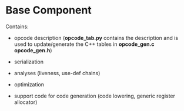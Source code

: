 # Base Component

Contains:

* opcode description (**opcode_tab.py** contains the description and is used to update/generate the C++ tables
in  **opcode_gen.c** **opcode_gen.h**)

* serialization 

* analyses (liveness, use-def chains)

* optimization 

* support code for code generation (code lowering, generic register allocator)

